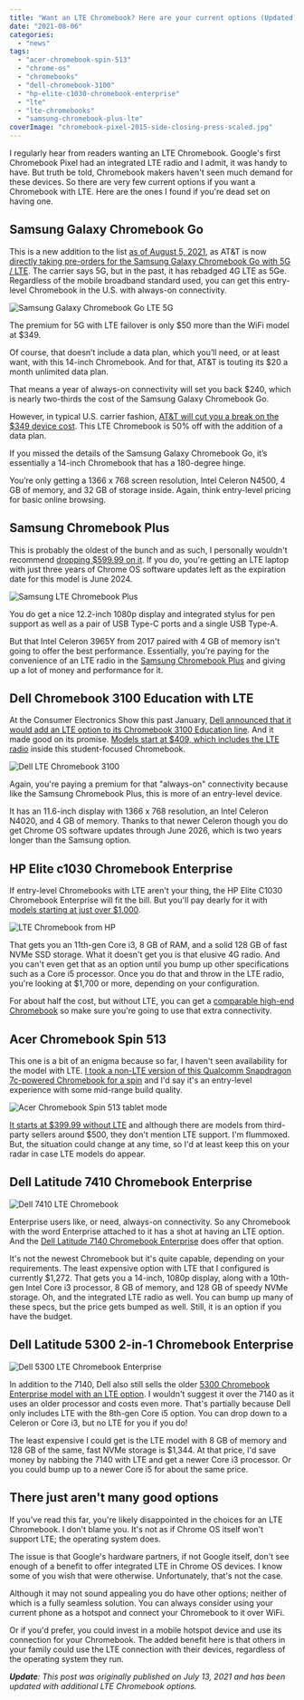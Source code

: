 ```yaml
---
title: "Want an LTE Chromebook? Here are your current options (Updated)"
date: "2021-08-06"
categories: 
  - "news"
tags: 
  - "acer-chromebook-spin-513"
  - "chrome-os"
  - "chromebooks"
  - "dell-chromebook-3100"
  - "hp-elite-c1030-chromebook-enterprise"
  - "lte"
  - "lte-chromebooks"
  - "samsung-chromebook-plus-lte"
coverImage: "chromebook-pixel-2015-side-closing-press-scaled.jpg"
---
```


I regularly hear from readers wanting an LTE Chromebook. Google's first Chromebook Pixel had an integrated LTE radio and I admit, it was handy to have. But truth be told, Chromebook makers haven't seen much demand for these devices. So there are very few current options if you want a Chromebook with LTE. Here are the ones I found if you're dead set on having one.

## Samsung Galaxy Chromebook Go

This is a new addition to the list [as of August 5, 2021](https://www.aboutchromebooks.com/news/samsung-galaxy-chromebook-go-with-5g-lte-lands-at-att/), as AT&T is now [directly taking pre-orders for the Samsung Galaxy Chromebook Go with 5G / LTE](https://go.skimresources.com/?id=140330X1604442&isjs=1&jv=15.1.0-stackpath&sref=https%3A%2F%2Fwww.aboutchromebooks.com%2Fnews%2Fsamsung-galaxy-chromebook-go-with-5g-lte-lands-at-att%2F&url=https%3A%2F%2Fwww.att.com%2Fbuy%2Ftablets%2Fsamsung-galaxy-chromebook-go-32gb-silver.html&xguid=01F86Q9Z7HWAEC2QC2S3353TDD&xs=1&xtz=240&xuuid=bfc1d612ad0c1e6561a75df5e3b54bfc&xjsf=other_click__auxclick%20%5B2%5D). The carrier says 5G, but in the past, it has rebadged 4G LTE as 5Ge. Regardless of the mobile broadband standard used, you can get this entry-level Chromebook in the U.S. with always-on connectivity.

![Samsung Galaxy Chromebook Go LTE 5G](images/001_galaxy_chromebook_go_wifi_silver_front_open-1024x683.jpg)

The premium for 5G with LTE failover is only $50 more than the WiFi model at $349.

Of course, that doesn’t include a data plan, which you’ll need, or at least want, with this 14-inch Chromebook. And for that, AT&T is touting its $20 a month unlimited data plan.

That means a year of always-on connectivity will set you back $240, which is nearly two-thirds the cost of the Samsung Galaxy Chromebook Go.

However, in typical U.S. carrier fashion, [AT&T will cut you a break on the $349 device cost](https://about.att.com/story/2021/samsung_connected_devices.html). This LTE Chromebook is 50% off with the addition of a data plan.

If you missed the details of the Samsung Galaxy Chromebook Go, it’s essentially a 14-inch Chromebook that has a 180-degree hinge.

You’re only getting a 1366 x 768 screen resolution, Intel Celeron N4500, 4 GB of memory, and 32 GB of storage inside. Again, think entry-level pricing for basic online browsing.

## Samsung Chromebook Plus

This is probably the oldest of the bunch and as such, I personally wouldn't recommend [dropping $599.99 on it](https://www.samsung.com/us/computing/chromebooks/12-14/samsung-chromebook-plus-lte-xe525qbb-k01us). If you do, you're getting an LTE laptop with just three years of Chrome OS software updates left as the expiration date for this model is June 2024.

![Samsung LTE Chromebook Plus](images/Samsung-chromebook-plus-v2-lte-scaled.jpg)

You do get a nice 12.2-inch 1080p display and integrated stylus for pen support as well as a pair of USB Type-C ports and a single USB Type-A.

But that Intel Celeron 3965Y from 2017 paired with 4 GB of memory isn't going to offer the best performance. Essentially, you're paying for the convenience of an LTE radio in the [Samsung Chromebook Plus](https://www.aboutchromebooks.com/news/samsung-chromebook-plus-lte/) and giving up a lot of money and performance for it.

## Dell Chromebook 3100 Education with LTE

At the Consumer Electronics Show this past January, [Dell announced that it would add an LTE option to its Chromebook 3100 Education line](https://www.aboutchromebooks.com/news/dell-updates-its-chromebook-3100-to-include-an-lte-option/). And it made good on its promise. [Models start at $409, which includes the LTE radio](https://www.dell.com/en-us/work/shop/dell-laptops-and-notebooks/chromebook-3100-education/spd/chromebook-11-3100-laptop/bto015c310011us?view=configurations) inside this student-focused Chromebook.

![Dell LTE Chromebook 3100](images/Dell-Chromebook-3100-featured.jpg)

Again, you're paying a premium for that "always-on" connectivity because like the Samsung Chromebook Plus, this is more of an entry-level device.

It has an 11.6-inch display with 1366 x 768 resolution, an Intel Celeron N4020, and 4 GB of memory. Thanks to that newer Celeron though you do get Chrome OS software updates through June 2026, which is two years longer than the Samsung option.

## HP Elite c1030 Chromebook Enterprise

If entry-level Chromebooks with LTE aren't your thing, the HP Elite C1030 Chromebook Enterprise will fit the bill. But you'll pay dearly for it with [models starting at just over $1,000](https://www.hp.com/us-en/shop/ConfigureView?langId=-1&storeId=10151&catalogId=10051&catEntryId=3074457345619656326&urlLangId=&quantity=1).

![LTE Chromebook from HP](images/HP-Elite-c1030-Chromebook-Enterprise-Tent-scaled.jpeg)

That gets you an 11th-gen Core i3, 8 GB of RAM, and a solid 128 GB of fast NVMe SSD storage. What it doesn't get you is that elusive 4G radio. And you can't even get that as an option until you bump up other specifications such as a Core i5 processor. Once you do that and throw in the LTE radio, you're looking at $1,700 or more, depending on your configuration.

For about half the cost, but without LTE, you can get a [comparable high-end Chromebook](https://www.aboutchromebooks.com/news/acer-chromebook-spin-713-sale-discount-deal/) so make sure you're going to use that extra connectivity.

## Acer Chromebook Spin 513

This one is a bit of an enigma because so far, I haven't seen availability for the model with LTE. [I took a non-LTE version of this Qualcomm Snapdragon 7c-powered Chromebook for a spin](https://www.aboutchromebooks.com/news/hello-acer-chromebook-spin-513-the-first-with-a-qualcomm-snapdragon-7c/) and I'd say it's an entry-level experience with some mid-range build quality.

![Acer Chromebook Spin 513 tablet mode](images/Acer-Chromebook-Spin-513-tablet-mode-1024x768.jpg)

[It starts at $399.99 without LTE](https://store.acer.com/en-us/acer-chromebook-spin-513-cp513-1h-s60f?internal_source=us.acer.com&internal_medium=referral&internal_campaign=CLM&internal_content=NX.HWYAA.001) and although there are models from third-party sellers around $500, they don't mention LTE support. I'm flummoxed. But, the situation could change at any time, so I'd at least keep this on your radar in case LTE models do appear.

## Dell Latitude 7410 Chromebook Enterprise

![Dell 7410 LTE Chromebook](images/laptop_latitude_14_7410_gallery_3.psd.jpeg)

Enterprise users like, or need, always-on connectivity. So any Chromebook with the word Enterprise attached to it has a shot at having an LTE option. And the [Dell Latitude 7140 Chromebook Enterprise](https://www.dell.com/en-us/work/shop/2-in-1-laptops-tablets/latitude-7410-chromebook-enterprise/spd/latitude-14-7410-2-in-1-chrome-laptop/cto2lc741014us?configurationid=283c2767-fd2b-41fb-b82f-c8b54690264a) does offer that option.

It's not the newest Chromebook but it's quite capable, depending on your requirements. The least expensive option with LTE that I configured is currently $1,272. That gets you a 14-inch, 1080p display, along with a 10th-gen Intel Core i3 processor, 8 GB of memory, and 128 GB of speedy NVMe storage. Oh, and the integrated LTE radio as well. You can bump up many of these specs, but the price gets bumped as well. Still, it is an option if you have the budget.

## Dell Latitude 5300 2-in-1 Chromebook Enterprise

![Dell 5300 LTE Chromebook Enterprise](images/la5300t_gtb_shot_01_gy.psd-1024x579.jpeg)

In addition to the 7140, Dell also still sells the older [5300 Chromebook Enterprise model with an LTE option](https://www.dell.com/en-us/work/shop/2-in-1-laptops-tablets/latitude-5300-2-in-1-chromebook-enterprise/spd/latitude-13-5300-2-in-1-chrome-laptop/xctolc53002n113us2?view=configurations&configurationid=7c29990b-2bf1-4b2b-ad49-655d79a5f754). I wouldn't suggest it over the 7140 as it uses an older processor and costs even more. That's partially because Dell only includes LTE with the 8th-gen Core i5 option. You can drop down to a Celeron or Core i3, but no LTE for you if you do!

The least expensive I could get is the LTE model with 8 GB of memory and 128 GB of the same, fast NVMe storage is $1,344. At that price, I'd save money by nabbing the 7140 with LTE and get a newer Core i3 processor. Or you could bump up to a newer Core i5 for about the same price.

## There just aren't many good options

If you've read this far, you're likely disappointed in the choices for an LTE Chromebook. I don't blame you. It's not as if Chrome OS itself won't support LTE; the operating system does.

The issue is that Google's hardware partners, if not Google itself, don't see enough of a benefit to offer integrated LTE in Chrome OS devices. I know some of you wish that were otherwise. Unfortunately, that's not the case.

Although it may not sound appealing you do have other options; neither of which is a fully seamless solution. You can always consider using your current phone as a hotspot and connect your Chromebook to it over WiFi.

Or if you'd prefer, you could invest in a mobile hotspot device and use its connection for your Chromebook. The added benefit here is that others in your family could use the LTE connection with their devices, regardless of the operating system they run.

_**Update**: This post was originally published on July 13, 2021 and has been updated with additional LTE Chromebook options._
